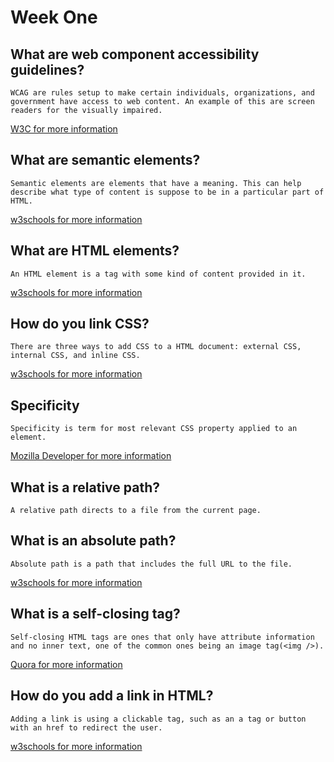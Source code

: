# Week One

## What are web component accessibility guidelines?

    WCAG are rules setup to make certain individuals, organizations, and government have access to web content. An example of this are screen readers for the visually impaired.
[W3C for more information](https://www.w3.org/WAI/standards-guidelines/wcag/)

## What are semantic elements?

    Semantic elements are elements that have a meaning. This can help describe what type of content is suppose to be in a particular part of HTML.
[w3schools for more information](https://www.w3schools.com/html/html5_semantic_elements.asp)

## What are HTML elements?

    An HTML element is a tag with some kind of content provided in it.
[w3schools for more information](https://www.w3schools.com/html/html_intro.asp)

## How do you link CSS?

    There are three ways to add CSS to a HTML document: external CSS, internal CSS, and inline CSS. 
[w3schools for more information](https://www.w3schools.com/css/css_howto.asp)
## Specificity

    Specificity is term for most relevant CSS property applied to an element.
[Mozilla Developer for more information](https://developer.mozilla.org/en-US/docs/Web/CSS/Specificity)

## What is a relative path?

    A relative path directs to a file from the current page.  

## What is an absolute path?

    Absolute path is a path that includes the full URL to the file.
[w3schools for more information](https://www.w3schools.com/html/html_filepaths.asp)

## What is a self-closing tag?

    Self-closing HTML tags are ones that only have attribute information and no inner text, one of the common ones being an image tag(<img />).
[Quora for more information](https://www.quora.com/Which-HTML-tags-are-self-closing)

## How do you add a link in HTML? 

    Adding a link is using a clickable tag, such as an a tag or button with an href to redirect the user.
[w3schools for more information](https://www.w3schools.com/html/html_links.asp)